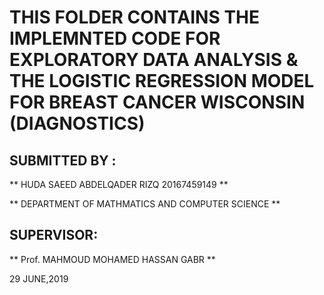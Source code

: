 # THIS FOLDER CONTAINS THE IMPLEMNTED CODE FOR EXPLORATORY DATA ANALYSIS & THE LOGISTIC REGRESSION MODEL FOR  BREAST CANCER WISCONSIN (DIAGNOSTICS)

## SUBMITTED BY :

** HUDA SAEED ABDELQADER RIZQ 20167459149 **

** DEPARTMENT OF MATHMATICS AND COMPUTER SCIENCE **

## SUPERVISOR:

** Prof. MAHMOUD MOHAMED HASSAN GABR **

29 JUNE,2019
